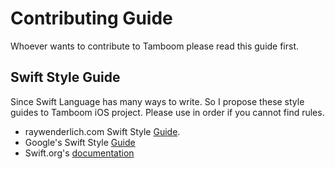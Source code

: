 # Contributing Guide

Whoever wants to contribute to Tamboom please read this guide first.

## Swift Style Guide

Since Swift Language has many ways to write. So I propose these style guides to Tamboom iOS project. Please use in order if you cannot find rules.

- raywenderlich.com Swift Style [Guide](https://github.com/raywenderlich/swift-style-guide).
- Google's Swift Style [Guide](https://google.github.io/swift)
- Swift.org's [documentation](https://swift.org/documentation)
